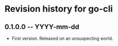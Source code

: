 # Revision history for go-cli

## 0.1.0.0 -- YYYY-mm-dd

* First version. Released on an unsuspecting world.

